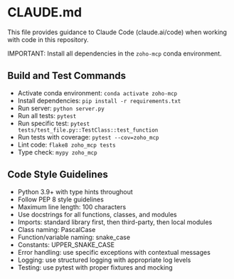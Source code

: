 # CLAUDE.md

This file provides guidance to Claude Code (claude.ai/code) when working with code in this repository.

IMPORTANT: Install all dependencies in the `zoho-mcp` conda environment.

## Build and Test Commands
- Activate conda environment: `conda activate zoho-mcp`
- Install dependencies: `pip install -r requirements.txt`
- Run server: `python server.py`
- Run all tests: `pytest`
- Run specific test: `pytest tests/test_file.py::TestClass::test_function`
- Run tests with coverage: `pytest --cov=zoho_mcp`
- Lint code: `flake8 zoho_mcp tests`
- Type check: `mypy zoho_mcp`

## Code Style Guidelines
- Python 3.9+ with type hints throughout
- Follow PEP 8 style guidelines
- Maximum line length: 100 characters
- Use docstrings for all functions, classes, and modules
- Imports: standard library first, then third-party, then local modules
- Class naming: PascalCase
- Function/variable naming: snake_case
- Constants: UPPER_SNAKE_CASE
- Error handling: use specific exceptions with contextual messages
- Logging: use structured logging with appropriate log levels
- Testing: use pytest with proper fixtures and mocking

